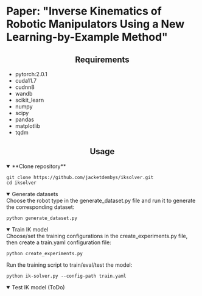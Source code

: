 # Paper: "Inverse Kinematics of Robotic Manipulators Using a New Learning-by-Example Method"


## <div align="center">Requirements</div>
- pytorch:2.0.1
- cuda11.7
- cudnn8
- wandb
- scikit_learn
- numpy
- scipy
- pandas
- matplotlib
- tqdm


## <div align="center">Usage</div>

</details>
<details open><summary>**Clone repository**</summary>

```shell
git clone https://github.com/jacketdembys/iksolver.git
cd iksolver
```

</details>



</details>
<details open><summary>Generate datasets </summary>
Choose the robot type in the generate_dataset.py file and run it to generate the corresponding dataset:

```shell
python generate_dataset.py
```

</details>

</details>
<details open><summary>Train IK model</summary>
Choose/set the training configurations in the create_experiments.py file, then create a train.yaml configuration file:

```shell
python create_experiments.py
```

Run the training script to train/eval/test the model:

```shell
python ik-solver.py --config-path train.yaml
```

</details>

</details>
<details open><summary>Test IK model (ToDo)</summary>
</details>